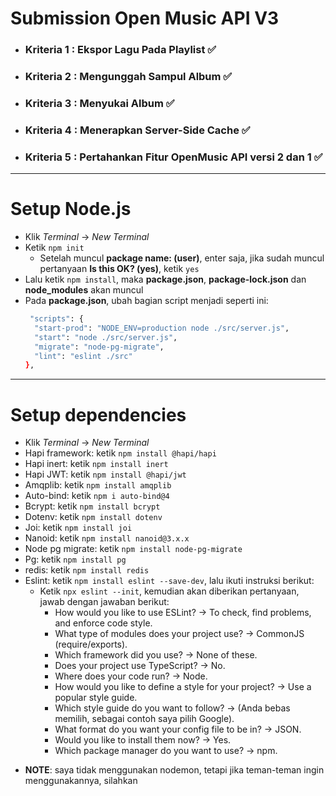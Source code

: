 # Submission Open Music API V3
- ### Kriteria 1 : Ekspor Lagu Pada Playlist ✅
- ### Kriteria 2 : Mengunggah Sampul Album ✅
- ### Kriteria 3 : Menyukai Album ✅
- ### Kriteria 4 : Menerapkan Server-Side Cache ✅
- ### Kriteria 5 : Pertahankan Fitur OpenMusic API versi 2 dan 1 ✅

---
# Setup Node.js
- Klik *Terminal* -> *New Terminal*
- Ketik `npm init`
  * Setelah muncul **package name: (user)**, enter saja, jika sudah muncul pertanyaan **Is this OK? (yes)**, ketik `yes`
- Lalu ketik `npm install`, maka **package.json**, **package-lock.json** dan **node_modules** akan muncul
- Pada **package.json**, ubah bagian script menjadi seperti ini:
  ```bash
   "scripts": {
    "start-prod": "NODE_ENV=production node ./src/server.js",
    "start": "node ./src/server.js",
    "migrate": "node-pg-migrate",
    "lint": "eslint ./src"
  },
  ```

---
# Setup dependencies
- Klik *Terminal* -> *New Terminal*
- Hapi framework: ketik `npm install @hapi/hapi`
- Hapi inert: ketik `npm install inert`
- Hapi JWT: ketik `npm install @hapi/jwt`
- Amqplib: ketik `npm install amqplib`
- Auto-bind: ketik `npm i auto-bind@4`
- Bcrypt: ketik `npm install bcrypt`
- Dotenv: ketik `npm install dotenv`
- Joi: ketik `npm install joi`
- Nanoid: ketik `npm install nanoid@3.x.x`
- Node pg migrate: ketik `npm install node-pg-migrate`
- Pg: ketik `npm install pg`
- redis: ketik `npm install redis`
- Eslint: ketik `npm install eslint --save-dev`, lalu ikuti instruksi berikut:
    * Ketik `npx eslint --init`, kemudian akan diberikan pertanyaan, jawab dengan jawaban berikut:
        * How would you like to use ESLint? -> To check, find problems, and enforce code style.
        * What type of modules does your project use? -> CommonJS (require/exports).
        * Which framework did you use? -> None of these. 
        * Does your project use TypeScript? -> No.
        * Where does your code run? -> Node.
        * How would you like to define a style for your project? -> Use a popular style guide.
        * Which style guide do you want to follow? -> (Anda bebas memilih, sebagai contoh saya pilih Google).
        * What format do you want your config file to be in? -> JSON.
        * Would you like to install them now? -> Yes.
        * Which package manager do you want to use? -> npm.
    
* **NOTE**: saya tidak menggunakan nodemon, tetapi jika teman-teman ingin menggunakannya, silahkan
